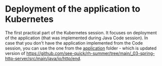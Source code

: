 # Deployment of the application to Kubernetes

The first practical part of the Kubernetes session.
It focuses on deployment of the application (that was implemented during Java Code session).
In case that you don't have the application implemented from the Code session, you can use the one from 
the [application](../application) folder - which is updated version of https://github.com/see-quick/rh-summer/tree/main/_03-spring-http-server/src/main/java/io/http/end.